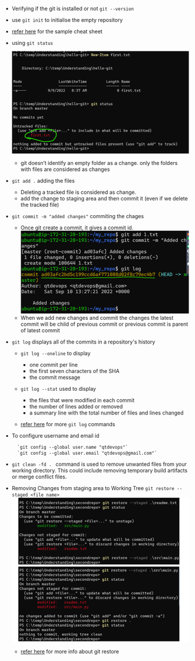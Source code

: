 * Verifying if the git is installed or not `git --version`
* use ``git init`` to initialise the empty repository
*  [refer here](https://www.atlassian.com/git/tutorials/atlassian-git-cheatsheet) for the sample cheat sheet
*  using `git status`

    ![Image](./Images/git2.png)
    * git doesn’t identify an empty folder as a change. only the folders with files are considered as changes
* `git add .` adding the files

    * Deleting a tracked file is considered as change.
    * add the change to staging area and then commit it (even if we delete the tracked file)
*  `git commit -m "added changes"` commiting the chages 

    * Once git create a commit, it gives a commit id.![Image](./Images/git3.png)
    * When we add new changes and commit the changes the latest commit will be child of previous commit or previous commit is parent of latest commit
* `git log` displays all of the commits in a repository's history 

    * `git log --oneline` to display 

        * one commit per line
        * the first seven characters of the SHA
        * the commit message
    *  `git log --stat` used to display

        * the files that were modified in each commit
        * the number of lines added or removed
        * a summary line with the total number of files and lines changed
   *  [refer here](https://www.freecodecamp.org/news/git-log-command/#:~:text=The%20git%20log%20command%20displays,author) for more `git log` commands
* To configure username and email id

        `git config --global user.name "qtdevops"`
        `git config --global user.email "qtdevops@gmail.com"`
* `git clean -fd . ` command is used to remove unwanted files from your working directory. This could include removing temporary build artifacts or merge conflict files.
* Removing Changes from staging area to Working Tree `git restore --staged <file name>` ![Image](./Images/git4.png)

    * [refer here](https://git-scm.com/docs/git-restore) for more info about git restore 